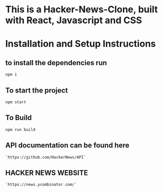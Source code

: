 # This is a Hacker-News-Clone, built with React, Javascript and CSS


# Installation and Setup Instructions

## to install the dependencies run

`npm i`

## To start the project

`npm start`

## To Build

`npm run build`

## API documentation can be found here

    `https://github.com/HackerNews/API`
## HACKER NEWS WEBSITE
    `https://news.ycombinator.com/`
